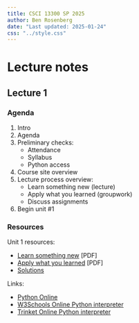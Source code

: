 ```yaml
---
title: CSCI 13300 SP 2025
author: Ben Rosenberg
date: "Last updated: 2025-01-24"
css: "../style.css"
---
```


# Lecture notes

## Lecture 1

### Agenda

1. Intro
2. Agenda
3. Preliminary checks:
   - Attendance
   - Syllabus
   - Python access
4. Course site overview
5. Lecture process overview:
   - Learn something new (lecture)
   - Apply what you learned (groupwork)
   - Discuss assignments
6. Begin unit #1

### Resources

Unit 1 resources:

- [Learn something new](csci13300_units/1_Learn.pdf) [PDF]
- [Apply what you learned](csci13300_units/1_Apply.pdf) [PDF]
- [Solutions](unit_solutions/unit1_solution.html)

Links:

- [Python Online](https://pythononline.net/)
- [W3Schools Online Python interpreter](https://www.w3schools.com/python/trypython.asp?filename=demo_compiler)
- [Trinket Online Python interpreter](https://trinket.io/embed/python3/a5bd54189b)